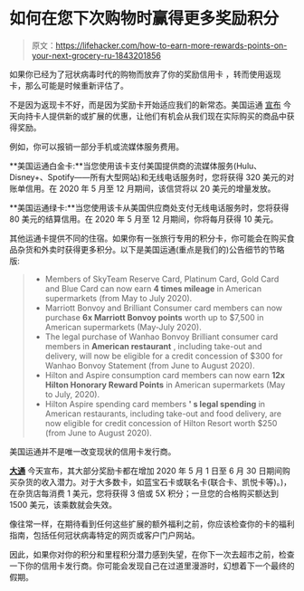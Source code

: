 # 如何在您下次购物时赢得更多奖励积分

> 原文：<https://lifehacker.com/how-to-earn-more-rewards-points-on-your-next-grocery-ru-1843201856>

如果你已经为了冠状病毒时代的购物而放弃了你的奖励信用卡 ，转而使用返现卡，那么可能是时候重新评估了。



不是因为返现卡不好，而是因为奖励卡开始适应我们的新常态。美国运通 [宣布](https://about.americanexpress.com/press-release/business-charge-cards/american-express-helps-consumers-and-small-businesses-get-most) 今天向持卡人提供新的或扩展的优惠，让他们有机会从我们现在实际购买的商品中获得奖励。

例如，你可以报销一部分手机或流媒体服务费用。

**美国运通白金卡:**当您使用该卡支付美国提供商的流媒体服务(Hulu、Disney+、Spotify——所有大型网站)和无线电话服务时，您将获得 320 美元的对账单信用。在 2020 年 5 月至 12 月期间，该信贷将以 20 美元的增量发放。

**美国运通绿卡:**当您使用该卡从美国供应商处支付无线电话服务时，您将获得 80 美元的结算信用。在 2020 年 5 月至 12 月期间，你将每月获得 10 美元。

其他运通卡提供不同的住宿。如果你有一张旅行专用的积分卡，你可能会在购买食品杂货和外卖时获得更多积分。以下是美国运通(重点是我们的)公告细节的节略版:

> *   Members of SkyTeam Reserve Card, Platinum Card, Gold Card and Blue Card can now earn **4 times mileage** in American supermarkets (from May to July 2020).
> *   Marriott Bonvoy and Brilliant Consumer card members can now purchase **6x Marriott Bonvoy points** worth up to $7,500 in American supermarkets (May-July 2020).
> *   The legal purchase of Wanhao Bonvoy Brilliant consumer card members in **American restaurant** , including take-out and delivery, will now be eligible for a credit concession of $300 for Wanhao Bonvoy Statement (from June to August 2020).
> *   Hilton and Aspire consumption card members can now earn **12x Hilton Honorary Reward Points** in American supermarkets (May to July, 2020).
> *   Hilton Aspire spending card members **' s legal spending** in American restaurants, including take-out and food delivery, are now eligible for credit concession of Hilton Resort worth $250 (from June to August 2020).

美国运通并不是唯一改变现状的信用卡发行商。

[**大通**](https://www.cnbc.com/select/chase-sapphire-credit-cards-bonus-rewards-groceries/) 今天宣布，其大部分奖励卡都在增加 2020 年 5 月 1 日至 6 月 30 日期间购买杂货的收入潜力。对于大多数卡，如蓝宝石卡或联名卡(联合卡、凯悦卡等)。)，在杂货店每消费 1 美元，您将获得 3 倍或 5X 积分；一旦您的合格购买额达到 1500 美元，该乘数就会失效。

像往常一样，在期待看到任何这些扩展的额外福利之前，你应该检查你的卡的福利指南，包括任何冠状病毒特定的网页或客户门户网站。

因此，如果你对你的积分和里程积分潜力感到失望，在你下一次去超市之前，检查一下你的信用卡发行商。你可能会发现自己在过道里漫游时，幻想着下一个最终的假期。